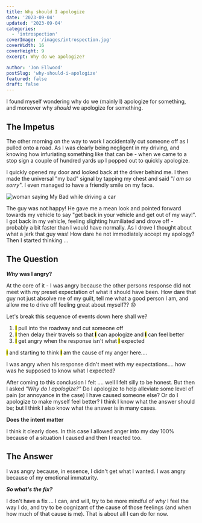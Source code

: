 ```yaml
---
title: Why should I apologize
date: '2023-09-04'
updated: '2023-09-04'
categories:
  - 'introspection'
coverImage: '/images/introspection.jpg'
coverWidth: 16
coverHeight: 9
excerpt: Why do we apologize?

author: 'Jon Ellwood'
postSlug: 'why-should-i-apologize'
featured: false
draft: false
---
```


I found myself wondering why do we (mainly I) apologize for something, and moreover why _should_ we apologize for something.

## The Impetus

The other morning on the way to work I accidentally cut someone off as I pulled onto a road. As I was clearly being negligent in my driving, and knowing how infuriating something like that can be - when we came to a stop sign a couple of hundred yards up I popped out to quickly apologize.

I quickly opened my door and looked back at the driver behind me. I then made the universal "my bad" signal by tapping my chest and said "_I am so sorry_". I even managed to have a friendly smile on my face.

<img src="https://i.pinimg.com/originals/d4/7b/93/d47b933bfc01b7725482ac8341a29db2.jpg" alt="woman saying My Bad while driving a car" />

The guy was not happy! He gave me a mean look and pointed forward towards my vehicle to say "get back in your vehicle and get out of my way!". I got back in my vehicle, feeling slighting humiliated and drove off - probably a bit faster than I would have normally. As I drove I thought about what a jerk that guy was! How dare he not immediately accept my apology? Then I started thinking ...

## The Question

**_Why_ was I angry?**

At the core of it - I was angry because the other persons response did not meet with _my_ preset expectation of what it should have been. How dare that guy not just absolve me of my guilt, tell me what a good person I am, and allow me to drive off feeling great about myself?? 😡

Let's break this sequence of events down here shall we?

<ol>
<li><b><mark>I<mark></b> pull into the roadway and cut someone off </li>
<li><b><mark>I<mark></b> then delay their travels so that <b><mark>I<mark></b> can apologize and <b><mark>I<mark></b> can feel better</li>
<li><b><mark>I<mark></b> get angry when the response isn't what <b><mark>I<mark></b> expected </li>
</ol>

<p><b><mark>I<mark></b> and starting to think <b><mark>I<mark></b> am the cause of my anger here....</p>

I was angry when his response didn't meet with _my_ expectations.... how was he supposed to know what I expected?

After coming to this conclusion I felt .... well I felt silly to be honest. But then I asked _"Why do I apologize?"_ Do I apologize to help alleviate some level of pain (or annoyance in the case) I have caused someone else? Or do I apologize to make myself feel better? I think I know what the answer should be; but I think I also know what the answer is in many cases.

**Does the intent matter**

I think it clearly does. In this case I allowed anger into my day 100% because of a situation I caused and then I reacted too.

## The Answer

I was angry because, in essence, I didn't get what I wanted. I was angry because of my emotional immaturity.

**_So what's the fix?_**

I don't have a fix ... I can, and will, try to be more mindful of _why_ I feel the way I do, and try to be cognizant of the cause of those feelings (and when how much of that cause is me). That is about all I can do for now.

